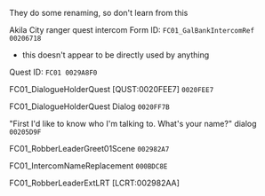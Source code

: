 They do some renaming, so don't learn from this 

Akila City ranger quest intercom Form ID:
` FC01_GalBankIntercomRef 00206718 `
* this doesn't appear to be directly used by anything

Quest ID:
` FC01 0029A8F0 `

FC01_DialogueHolderQuest [QUST:0020FEE7]
` 0020FEE7 `

FC01_DialogueHolderQuest Dialog
` 0020FF7B `

"First I'd like to know who I'm talking to. What's your name?" dialog
` 00205D9F `

FC01_RobberLeaderGreet01Scene
` 002982A7 `

FC01_IntercomNameReplacement
` 000BDC8E `

FC01_RobberLeaderExtLRT [LCRT:002982AA]